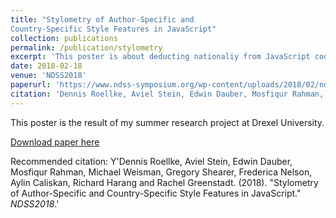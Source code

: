 ```yaml
---
title: "Stylometry of Author-Specific and
Country-Specific Style Features in JavaScript"
collection: publications
permalink: /publication/stylometry
excerpt: 'This poster is about deducting nationaliy from JavaScript code.'
date: 2018-02-18
venue: 'NDSS2018'
paperurl: 'https://www.ndss-symposium.org/wp-content/uploads/2018/02/ndss2018posters_paper_6.pdf'
citation: 'Dennis Roellke, Aviel Stein, Edwin Dauber, Mosfiqur Rahman, Michael Weisman, Gregory Shearer, Frederica Nelson, Aylin Caliskan, Richard Harang and Rachel Greenstadt. (2018). &quot;Stylometry of Author-Specific and Country-Specific Style Features in JavaScript.&quot; <i>NDSS2018</i>.'
---
```

This poster is the result of my summer research project at Drexel University.

[Download paper here](https://www.ndss-symposium.org/wp-content/uploads/2018/02/ndss2018posters_paper_6.pdf)

Recommended citation: Y'Dennis Roellke, Aviel Stein, Edwin Dauber, Mosfiqur Rahman, Michael Weisman, Gregory Shearer, Frederica Nelson, Aylin Caliskan, Richard Harang and Rachel Greenstadt. (2018). &quot;Stylometry of Author-Specific and Country-Specific Style Features in JavaScript.&quot; <i>NDSS2018</i>.'
